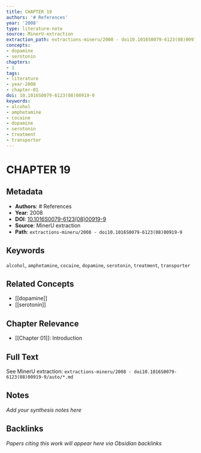 ```yaml
---
title: CHAPTER 19
authors: '# References'
year: '2008'
type: literature-note
source: MinerU-extraction
extraction_path: extractions-mineru/2008 - doi10.1016S0079-6123(08)00919-9
concepts:
- dopamine
- serotonin
chapters:
- 1
tags:
- literature
- year-2008
- chapter-01
doi: 10.1016S0079-6123(08)00919-9
keywords:
- alcohol
- amphetamine
- cocaine
- dopamine
- serotonin
- treatment
- transporter
---
```


# CHAPTER 19

## Metadata

- **Authors**: # References
- **Year**: 2008
- **DOI**: [10.1016S0079-6123(08)00919-9](https://doi.org/10.1016S0079-6123(08)00919-9)
- **Source**: MinerU extraction
- **Path**: `extractions-mineru/2008 - doi10.1016S0079-6123(08)00919-9`

## Keywords

`alcohol`, `amphetamine`, `cocaine`, `dopamine`, `serotonin`, `treatment`, `transporter`

## Related Concepts

- [[dopamine]]
- [[serotonin]]

## Chapter Relevance

- [[Chapter 01]]: Introduction

## Full Text

See MinerU extraction: `extractions-mineru/2008 - doi10.1016S0079-6123(08)00919-9/auto/*.md`

## Notes

*Add your synthesis notes here*

## Backlinks

*Papers citing this work will appear here via Obsidian backlinks*
